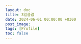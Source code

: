 ```yaml
---
layout: doc
title: 3일클럽
date: 2024-06-01 00:00:00 +0300
post_image: 
tags: [Profile]
toc: false
---
```


